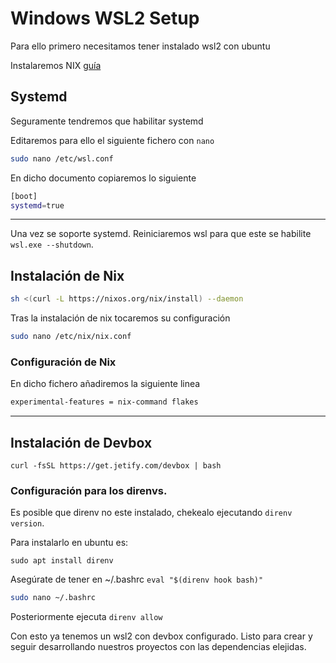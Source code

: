# Windows WSL2 Setup

Para ello primero necesitamos tener instalado wsl2 con ubuntu

Instalaremos NIX [guía](https://nixos.org/download/)

## Systemd
Seguramente tendremos que habilitar systemd

Editaremos para ello el siguiente fichero con `nano`
``` bash
sudo nano /etc/wsl.conf
```
En dicho documento copiaremos lo siguiente
``` bash
[boot]
systemd=true
```

---

Una vez se soporte systemd. Reiniciaremos wsl para que este se habilite `wsl.exe --shutdown`.
## Instalación de Nix

``` bash
sh <(curl -L https://nixos.org/nix/install) --daemon
```

Tras la instalación de nix tocaremos su configuración

``` bash
sudo nano /etc/nix/nix.conf
```
### Configuración de Nix

En dicho fichero añadiremos la siguiente linea

``` bash
experimental-features = nix-command flakes
```

---

## Instalación de Devbox
```
curl -fsSL https://get.jetify.com/devbox | bash
```

### Configuración para los direnvs.
Es posible que direnv no este instalado, chekealo ejecutando `direnv version`.

Para instalarlo en ubuntu es:
```
sudo apt install direnv
```

Asegúrate de tener en ~/.bashrc `eval "$(direnv hook bash)"`

``` bash
sudo nano ~/.bashrc
```

Posteriormente ejecuta `direnv allow`

Con esto ya tenemos un wsl2 con devbox configurado. Listo para crear y seguir desarrollando nuestros proyectos con las dependencias elejidas.